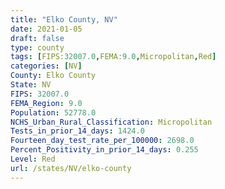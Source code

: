 ```yaml
---
title: "Elko County, NV"
date: 2021-01-05
draft: false
type: county
tags: [FIPS:32007.0,FEMA:9.0,Micropolitan,Red]
categories: [NV]
County: Elko County
State: NV
FIPS: 32007.0
FEMA_Region: 9.0
Population: 52778.0
NCHS_Urban_Rural_Classification: Micropolitan
Tests_in_prior_14_days: 1424.0
Fourteen_day_test_rate_per_100000: 2698.0
Percent_Positivity_in_prior_14_days: 0.255
Level: Red
url: /states/NV/elko-county
---
```



